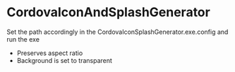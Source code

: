 # CordovaIconAndSplashGenerator

Set the path accordingly in the CordovaIconSplashGenerator.exe.config and run the exe <br />
* Preserves aspect ratio<br />
* Background is set to transparent
